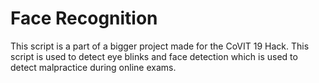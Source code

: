 # Face Recognition

This script is a part of a bigger project made for the CoVIT 19 Hack. 
This script is used to detect eye blinks and face detection which is used to detect malpractice during online exams.
